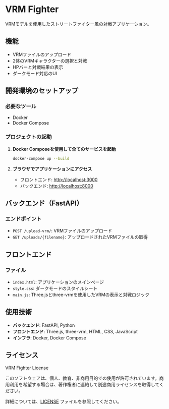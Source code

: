 # VRM Fighter

VRMモデルを使用したストリートファイター風の対戦アプリケーション。

## 機能

- VRMファイルのアップロード
- 2体のVRMキャラクターの選択と対戦
- HPバーと対戦結果の表示
- ダークモード対応のUI

## 開発環境のセットアップ

### 必要なツール

- Docker
- Docker Compose

### プロジェクトの起動

1. **Docker Composeを使用して全てのサービスを起動**

    ```bash
    docker-compose up --build
    ```

2. **ブラウザでアプリケーションにアクセス**

    - フロントエンド: [http://localhost:3000](http://localhost:3000)
    - バックエンド: [http://localhost:8000](http://localhost:8000)

## バックエンド（FastAPI）

### エンドポイント

- `POST /upload-vrm/`: VRMファイルのアップロード
- `GET /uploads/{filename}`: アップロードされたVRMファイルの取得

## フロントエンド

### ファイル

- `index.html`: アプリケーションのメインページ
- `style.css`: ダークモードのスタイルシート
- `main.js`: Three.jsとthree-vrmを使用したVRMの表示と対戦ロジック

## 使用技術

- **バックエンド**: FastAPI, Python
- **フロントエンド**: Three.js, three-vrm, HTML, CSS, JavaScript
- **インフラ**: Docker, Docker Compose

## ライセンス

VRM Fighter License

このソフトウェアは、個人、教育、非商用目的での使用が許可されています。商用利用を希望する場合は、著作権者に連絡して別途商用ライセンスを取得してください。

詳細については、[LICENSE](./LICENSE) ファイルを参照してください。
